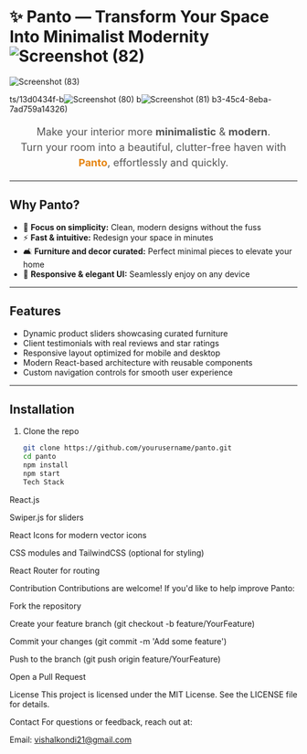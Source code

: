 # ✨ Panto — Transform Your Space Into Minimalist Modernity![Screenshot (82)](https://github.com/user-attachments/assets/f03eb0d8-f37c-4f72-8332-4f4131af78b4)


![Screenshot (83)](https://github.com/user-attachments/assets/af8509d3-e064-4998-aba4-00cf1e3e5578)

ts/13d0434f-b![Screenshot (80)](https://github.com/user-attachments/assets/1e16a787-e1f7-48a3-b4d0-c44079a1a30e)
b![Screenshot (81)](https://github.com/user-attachments/assets/305a669d-a66e-4c7f-89e8-79a408c28796)
b3-45c4-8eba-7ad759a14326)


<div align="center">

<p style="font-size:18px; max-width:600px; line-height:1.5; color:#555;">
Make your interior more <strong>minimalistic</strong> &amp; <strong>modern</strong>.<br/>
Turn your room into a beautiful, clutter-free haven with <span style="color:#e58411; font-weight:bold;">Panto</span>, effortlessly and quickly.
</p>

</div>

---

## Why Panto?

- 🎯 **Focus on simplicity:** Clean, modern designs without the fuss  
- ⚡ **Fast & intuitive:** Redesign your space in minutes  
- 🛋️ **Furniture and decor curated:** Perfect minimal pieces to elevate your home  
- 📱 **Responsive & elegant UI:** Seamlessly enjoy on any device  

---

## Features

- Dynamic product sliders showcasing curated furniture  
- Client testimonials with real reviews and star ratings  
- Responsive layout optimized for mobile and desktop  
- Modern React-based architecture with reusable components  
- Custom navigation controls for smooth user experience  

---

## Installation

1. Clone the repo  
   ```bash
   git clone https://github.com/yourusername/panto.git
   cd panto
   npm install
   npm start
   Tech Stack
React.js

Swiper.js for sliders

React Icons for modern vector icons

CSS modules and TailwindCSS (optional for styling)

React Router for routing

Contribution
Contributions are welcome! If you'd like to help improve Panto:

Fork the repository

Create your feature branch (git checkout -b feature/YourFeature)

Commit your changes (git commit -m 'Add some feature')

Push to the branch (git push origin feature/YourFeature)

Open a Pull Request

License
This project is licensed under the MIT License. See the LICENSE file for details.

Contact
For questions or feedback, reach out at:

Email: vishalkondi21@gmail.com





